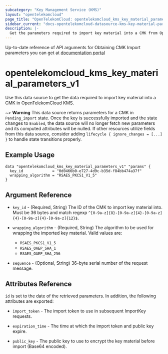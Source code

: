 ```yaml
---
subcategory: "Key Management Service (KMS)"
layout: "opentelekomcloud"
page_title: "OpenTelekomCloud: opentelekomcloud_kms_key_material_parameters_v1"
sidebar_current: "docs-opentelekomcloud-datasource-kms-key-material-parameters-v1"
description: |-
  Get the parameters required to import key material into a CMK from OpenTelekomCloud
---
```


Up-to-date reference of API arguments for Obtaining CMK Import parameters you can get at
[documentation portal](https://docs.otc.t-systems.com/key-management-service/api-ref/apis/cmk_management/obtaining_cmk_import_parameters.html)

# opentelekomcloud_kms_key_material_parameters_v1

Use this data source to get the data required to import key material into a CMK in OpenTelekomCloud KMS.

~> **Warning** This data source returns parameters for a CMK in `Pending_import` state.
  Once the key is successfully imported and the state changes to `Enabled`, the data source will no longer fetch
  new parameters and its computed attributes will be nulled. If other resources utilize fields from this data source, consider
  adding `lifecycle { ignore_changes = [...] }` to handle state transitions properly.

## Example Usage

```hcl
data "opentelekomcloud_kms_key_material_parameters_v1" "params" {
  key_id             = "0d0466b0-e727-4d9c-b35d-f84bb474a37f"
  wrapping_algorithm = "RSAES_PKCS1_V1_5"
}
```

## Argument Reference

* `key_id` - (Required, String) The ID of the CMK to import key material into. Must be 36 bytes and match
  regexp `^[0-9a-z]{8}-[0-9a-z]{4}-[0-9a-z]{4}-[0-9a-z]{4}-[0-9a-z]{12}$`.

* `wrapping_algorithm` - (Required, String) The algorithm to be used for wrapping the imported key material.
  Valid values are:
    * `RSAES_PKCS1_V1_5`
    * `RSAES_OAEP_SHA_1`
    * `RSAES_OAEP_SHA_256`

* `sequence` - (Optional, String) 36-byte serial number of the request message.

## Attributes Reference

`id` is set to the date of the retrieved parameters. In addition, the following attributes are exported:

* `import_token` - The import token to use in subsequent ImportKey requests.

* `expiration_time` - The time at which the import token and public key expire.

* `public_key` - The public key to use to encrypt the key material before import (Base64 encoded).
